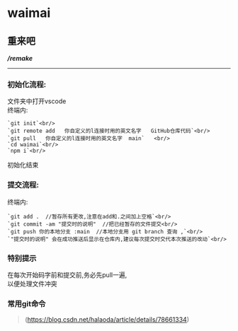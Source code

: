 # waimai

## 重来吧

***/remake***

-------

### 初始化流程:
文件夹中打开vscode<br/>
终端内:<br/>

    `git init`<br/>
    `git remote add   你自定义的l连接时用的英文名字   GitHub仓库代码`<br/>
    `git pull   你自定义的l连接时用的英文名字  main`   <br/>
    `cd waimai`<br/>
    `npm i`<br/>

初始化结束<br/>

### 提交流程:
终端内:<br/>

    `git add .  //暂存所有更改,注意在add和.之间加上空格`<br/>
    `git commit -am "提交时的说明"  //把已经暂存的文件提交<br/>
    `git push 你的本地分支 :main  //本地分支用 git branch 查询 ,`<br/>
    `"提交时的说明" 会在成功推送后显示在仓库内,建议每次提交时交代本次推送的改动`<br/>


### 特别提示
在每次开始码字前和提交前,务必先pull一遍,<br/>
以便处理文件冲突<br/>

### 常用git命令
>(https://blog.csdn.net/halaoda/article/details/78661334)<br/>